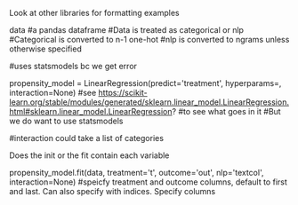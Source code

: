 
Look at other libraries for formatting examples

data #a pandas dataframe
#Data is treated as categorical or nlp
#Categorical is converted to n-1 one-hot
#nlp is converted to ngrams unless otherwise specified

#uses statsmodels bc we get error

propensity_model = LinearRegression(predict='treatment', hyperparams=, interaction=None)
#see https://scikit-learn.org/stable/modules/generated/sklearn.linear_model.LinearRegression.html#sklearn.linear_model.LinearRegression?
#to see what goes in it
#But we do want to use statsmodels 

#interaction could take a list of categories

Does the init or the fit contain each variable

propensity_model.fit(data, treatment='t', outcome='out', nlp='textcol', interaction=None) 
#speicfy treatment and outcome columns, default to first and last. Can also specify with indices. Specify columns

